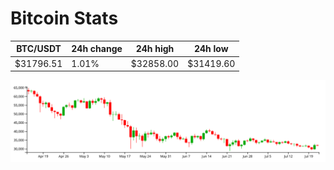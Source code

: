 # Bitcoin Stats

BTC/USDT|24h change|24h high|24h low|
|---|---|---|---|
|$31796.51|1.01%|$32858.00|$31419.60|

<img src="./chart.svg">
